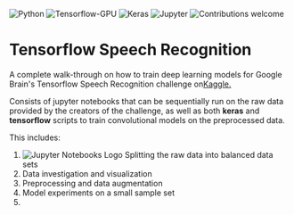 ![Python](https://img.shields.io/badge/python-v3.6.3-blue.svg)
![Tensorflow-GPU](https://img.shields.io/badge/tensorflow-v1.7.0-blue.svg)
![Keras](https://img.shields.io/badge/keras-v2.1.5-blue.svg)
![Jupyter](https://img.shields.io/badge/jupyter-v1.0.0-blue.svg)
![Contributions welcome](https://img.shields.io/badge/contributions-welcome-orange.svg)

# Tensorflow Speech Recognition
A complete walk-through on how to train deep learning models for Google Brain's 
Tensorflow Speech Recognition challenge on[Kaggle.](https://www.kaggle.com/c/tensorflow-speech-recognition-challenge "Kaggle & Google Brain's Speech Recognition Challenge site")

Consists of jupyter notebooks that can be sequentially run on the raw data 
provided by the creators of the challenge, as well as both **keras** and 
**tensorflow** scripts to train convolutional models on the preprocessed data.

This includes:
1) ![Jupyter Notebooks Logo](https://i.ibb.co/KNrr5gs/jupyter-logo.png "Jupyter Notebook Logo")
Splitting the raw data into balanced data sets
2) Data investigation and visualization
3) Preprocessing and data augmentation
4) Model experiments on a small sample set
5) 
